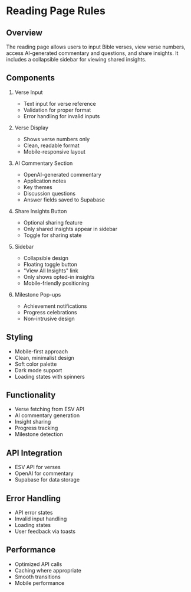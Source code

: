 # Reading Page Rules

## Overview

The reading page allows users to input Bible verses, view verse numbers, access AI-generated commentary and questions, and share insights. It includes a collapsible sidebar for viewing shared insights.

## Components

1. Verse Input

   - Text input for verse reference
   - Validation for proper format
   - Error handling for invalid inputs

2. Verse Display

   - Shows verse numbers only
   - Clean, readable format
   - Mobile-responsive layout

3. AI Commentary Section

   - OpenAI-generated commentary
   - Application notes
   - Key themes
   - Discussion questions
   - Answer fields saved to Supabase

4. Share Insights Button

   - Optional sharing feature
   - Only shared insights appear in sidebar
   - Toggle for sharing state

5. Sidebar

   - Collapsible design
   - Floating toggle button
   - "View All Insights" link
   - Only shows opted-in insights
   - Mobile-friendly positioning

6. Milestone Pop-ups
   - Achievement notifications
   - Progress celebrations
   - Non-intrusive design

## Styling

- Mobile-first approach
- Clean, minimalist design
- Soft color palette
- Dark mode support
- Loading states with spinners

## Functionality

- Verse fetching from ESV API
- AI commentary generation
- Insight sharing
- Progress tracking
- Milestone detection

## API Integration

- ESV API for verses
- OpenAI for commentary
- Supabase for data storage

## Error Handling

- API error states
- Invalid input handling
- Loading states
- User feedback via toasts

## Performance

- Optimized API calls
- Caching where appropriate
- Smooth transitions
- Mobile performance
